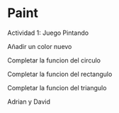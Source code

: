 # Paint

Actividad 1: Juego Pintando

Añadir un color nuevo

Completar la funcion del circulo

Completar la funcion del rectangulo

Completar la funcion del triangulo

Adrian y David
